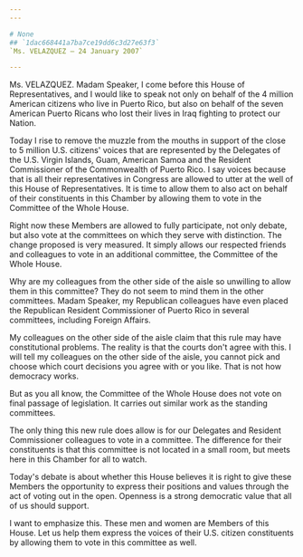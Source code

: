 ```yaml
---
---

# None
## `1dac668441a7ba7ce19dd6c3d27e63f3`
`Ms. VELAZQUEZ — 24 January 2007`

---
```



Ms. VELAZQUEZ. Madam Speaker, I come before this House of 
Representatives, and I would like to speak not only on behalf of the 4 
million American citizens who live in Puerto Rico, but also on behalf 
of the seven American Puerto Ricans who lost their lives in Iraq 
fighting to protect our Nation.

Today I rise to remove the muzzle from the mouths in support of the 
close to 5 million U.S. citizens' voices that are represented by the 
Delegates of the U.S. Virgin Islands, Guam, American Samoa and the 
Resident Commissioner of the Commonwealth of Puerto Rico. I say voices 
because that is all their representatives in Congress are allowed to 
utter at the well of this House of Representatives. It is time to allow 
them to also act on behalf of their constituents in this Chamber by 
allowing them to vote in the Committee of the Whole House.

Right now these Members are allowed to fully participate, not only 
debate, but also vote at the committees on which they serve with 
distinction. The change proposed is very measured. It simply allows our 
respected friends and colleagues to vote in an additional committee, 
the Committee of the Whole House.

Why are my colleagues from the other side of the aisle so unwilling 
to allow them in this committee? They do not seem to mind them in the 
other committees. Madam Speaker, my Republican colleagues have even 
placed the Republican Resident Commissioner of Puerto Rico in several 
committees, including Foreign Affairs.

My colleagues on the other side of the aisle claim that this rule may 
have constitutional problems. The reality is that the courts don't 
agree with this. I will tell my colleagues on the other side of the 
aisle, you cannot pick and choose which court decisions you agree with 
or you like. That is not how democracy works.

But as you all know, the Committee of the Whole House does not vote 
on final passage of legislation. It carries out similar work as the 
standing committees.

The only thing this new rule does allow is for our Delegates and 
Resident Commissioner colleagues to vote in a committee. The difference 
for their constituents is that this committee is not located in a small 
room, but meets here in this Chamber for all to watch.

Today's debate is about whether this House believes it is right to 
give these Members the opportunity to express their positions and 
values through the act of voting out in the open. Openness is a strong 
democratic value that all of us should support.

I want to emphasize this. These men and women are Members of this 
House. Let us help them express the voices of their U.S. citizen 
constituents by allowing them to vote in this committee as well.